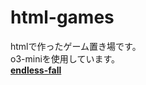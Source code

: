 # html-games

htmlで作ったゲーム置き場です。  
o3-miniを使用しています。  
[**endless-fall**](https://hhungry2.github.io/html-games/endless-fall.html)
